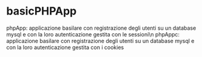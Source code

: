 # basicPHPApp
phpApp: applicazione basilare con registrazione degli utenti su un database mysql e con la loro autenticazione gestita con le sessioni\n
phpAppc: applicazione basilare con registrazione degli utenti su un database mysql e con la loro autenticazione gestita con i cookies
